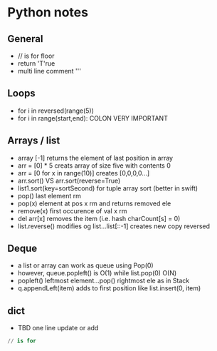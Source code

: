 # Python notes

## General
- // is for floor
- return 'T'rue
- multi line comment '''

## Loops
- for i in reversed(range(5))
- for i in range(start,end): COLON VERY IMPORTANT

## Arrays / list
- array [-1] returns the element of last position in array
- arr = [0] * 5 creats array of size five with contents 0
- arr = [0 for x in range(10)] creates [0,0,0,0...]
- arr.sort() VS arr.sort(reverse=True)
- list1.sort(key=sortSecond)  for tuple array sort (better in swift)
- pop() last element rm
- pop(x) element at pos x rm and returns removed ele
- remove(x) first occurence of val x rm
- del arr[x] removes the item (i.e. hash charCount[s] = 0)
- list.reverse() modifies og list...list[::-1] creates new copy reversed

## Deque
- a list or array can work as queue using Pop(0)
- however, queue.popleft() is O(1) while list.pop(0) O(N)
- popleft() leftmost element...pop() rightmost ele as in Stack
- q.appendLeft(item) adds to first position like list.insert(0, item)

## dict
- TBD one line update or add

```python
// is for
```
